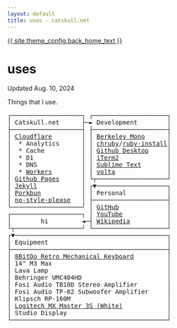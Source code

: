 ```yaml
---
layout: default
title: uses - catskull.net
---
```

<a href="/">{{ site.theme_config.back_home_text }}</a>

# uses
Updated Aug. 10, 2024

Things that I use.

<pre style="line-height: initial;">
┌───────────────────┐ ┌────────────────────┐
│ Catskull.net      ├─► Development        │
├───────────────────┤ ├────────────────────┤
│ <a href="https://www.cloudflare.com">Cloudflare</a>        │ │ <a href="https://berkeleygraphics.com/typefaces/berkeley-mono/">Berkeley Mono</a>      │
│  * Analytics      │ │ <a href="https://github.com/postmodern/chruby">chruby</a>/<a href="https://github.com/postmodern/ruby-install">ruby-install</a>│
│  * Cache          │ │ <a href="https://desktop.github.com/">Github Desktop</a>     │
│  * D1             │ │ <a href="https://iterm2.com/">iTerm2</a>             │
│  * DNS            │ │ <a href="https://www.sublimetext.com/index2">Sublime Text</a>       │
│  * <a href="https://developers.cloudflare.com/workers/">Workers</a>        │ │ <a href="https://volta.sh/">volta</a>              │
│ <a href="https://pages.github.com/">Github Pages</a>      │ └┬───────────────────┘
│ <a href="https://jekyllrb.com/">Jekyll</a>            │ ┌▼───────────────────┐
│ <a href="https://porkbun.com/">Porkbun</a>           │ │ Personal           │
│ <a href="https://github.com/riggraz/no-style-please">no-style-please</a>   │ ├────────────────────┤
└───────────────────┘ │ <a href="https://github.com/catskull">GitHub</a>             │
┌───────────────────┐ │ <a href="https://www.youtube.com/channel/UCHZOwvEh9FAG95RO3PWhe5g">YouTube</a>            │
│        hi         ◄─┤ <a href="https://en.wikipedia.org/wiki/User:Catskull">Wikipedia</a>          │
└┬──────────────────┘ └────────────────────┘
┌▼─────────────────────────────────────────┐
│ Equipment                                │
├──────────────────────────────────────────┤
│ <a href="https://www.8bitdo.com/retro-mechanical-keyboard/">8BitDo Retro Mechanical Keyboard</a>         │
│ 14" M3 Max                               │
│ Lava Lamp                                │
│ Behringer UMC404HD                       │
│ Fosi Audio TB10D Stereo Amplifier        │
│ Fosi Audio TP-02 Subwoofer Amplifier     │
│ Klipsch RP-160M                          │
│ <a href="https://www.logitech.com/en-us/products/mice/mx-master-3s.910-006558.html">Logitech MX Master 3S (White)</a>            │
│ Studio Display                           │
└──────────────────────────────────────────┘
</pre>
